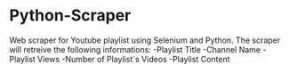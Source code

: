 # Python-Scraper
Web scraper for Youtube playlist using Selenium and Python.
The scraper will retreive the following informations:
-Playlist Title
-Channel Name
-Playlist Views
-Number of Playlist`s Videos
-Playlist Content
